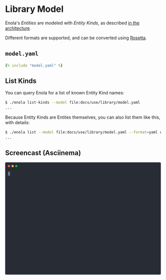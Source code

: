 <!--
    SPDX-License-Identifier: Apache-2.0

    Copyright 2023 The Enola <https://enola.dev> Authors

    Licensed under the Apache License, Version 2.0 (the "License");
    you may not use this file except in compliance with the License.
    You may obtain a copy of the License at

        https://www.apache.org/licenses/LICENSE-2.0

    Unless required by applicable law or agreed to in writing, software
    distributed under the License is distributed on an "AS IS" BASIS,
    WITHOUT WARRANTIES OR CONDITIONS OF ANY KIND, either express or implied.
    See the License for the specific language governing permissions and
    limitations under the License.
-->

# Library Model

Enola's _Entities_ are modeled with _Entity Kinds,_ as described [in the architecture](../../concepts/core-arch.md).

Different formats are supported, and can be converted using [Rosetta](../rosetta/index.md).

## `model.yaml`

```yaml
{% include "model.yaml" %}
```

## List Kinds

You can query Enola for a list of known Entity Kind names:

```bash cd .././.././..
$ ./enola list-kinds --model file:docs/use/library/model.yaml
...
```

Because Entity Kinds are Entites themselves, you can also list them like this, with details:

```bash cd .././.././..
$ ./enola list --model file:docs/use/library/model.yaml --format=yaml enola.entity_kind
...
```

## Screencast (Asciinema)

![Demo](script.svg)
